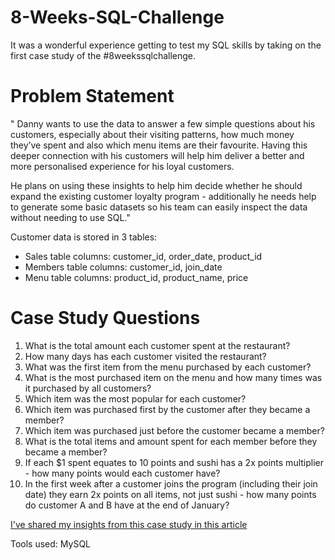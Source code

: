 # 8-Weeks-SQL-Challenge
It was a wonderful experience getting to test my SQL skills by taking on the first case study of the #8weekssqlchallenge.
# Problem Statement
" Danny wants to use the data to answer a few simple questions about his customers, especially about their visiting patterns, how much money they’ve spent and also which menu items are their favourite. Having this deeper connection with his customers will help him deliver a better and more personalised experience for his loyal customers.

He plans on using these insights to help him decide whether he should expand the existing customer loyalty program - additionally he needs help to generate some basic datasets so his team can easily inspect the data without needing to use SQL."

Customer data is stored in 3 tables:
* Sales table columns: customer_id, order_date, product_id
* Members table columns: customer_id, join_date
* Menu table columns: product_id, product_name, price
# Case Study Questions
1. What is the total amount each customer spent at the restaurant?
2. How many days has each customer visited the restaurant?
3. What was the first item from the menu purchased by each customer?
4. What is the most purchased item on the menu and how many times was it purchased by all customers?
5. Which item was the most popular for each customer?
6. Which item was purchased first by the customer after they became a member?
7. Which item was purchased just before the customer became a member?
8. What is the total items and amount spent for each member before they became a member?
9. If each $1 spent equates to 10 points and sushi has a 2x points multiplier - how many points would each customer have?
10. In the first week after a customer joins the program (including their join date) they earn 2x points on all items, not just sushi - how many points do customer A and B have at the end of January?
   
 [I've shared my insights from this case study in this article](https://medium.com/@dianainjelwa/8-weeks-sql-challenge-case-study-1-ba5bac2ea7f0)

Tools used: MySQL
